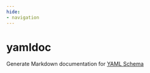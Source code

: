 ```yaml
---
hide:
- navigation
---
```


# yamldoc

Generate Markdown documentation for [YAML Schema]

[YAML Schema]: https://asdf-standard.readthedocs.io/en/1.6.0/schemas/yaml_schema.html
